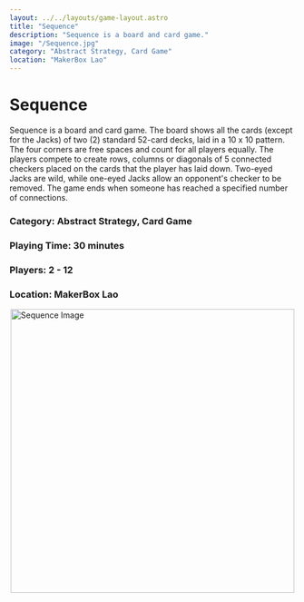 ```yaml
---
layout: ../../layouts/game-layout.astro
title: "Sequence"
description: "Sequence is a board and card game."
image: "/Sequence.jpg"
category: "Abstract Strategy, Card Game"
location: "MakerBox Lao"
---
```

# Sequence

Sequence is a board and card game. The board shows all the cards (except for the Jacks) of two (2) standard 52-card decks, laid in a 10 x 10 pattern. The four corners are free spaces and count for all players equally.  The players compete to create rows, columns or diagonals of 5 connected checkers placed on the cards that the player has laid down. Two-eyed Jacks are wild, while one-eyed Jacks allow an opponent's checker to be removed. The game ends when someone has reached a specified number of connections.  

### Category: Abstract Strategy, Card Game

### Playing Time: 30 minutes

### Players: 2 - 12

### Location: MakerBox Lao

<img src="/Sequence.jpg" alt="Sequence Image" width="500" style="display: block; margin: 0 auto">

